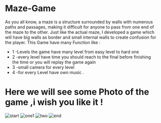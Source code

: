 # Maze-Game

As you all know, a maze is a structure surrounded by walls with numerous paths and passages, making it difficult for anyone to pass from one end of the maze to the other. Just like the actual maze, I developed a game which will have big walls as border and small internal walls to create confusion for the player. This Game have many Function like :

- 1 -Levels the game have many level from easy level to hard one
- 2 -every level have time you should reach to the final before finishing the time or you will replay the game again
- 3 -small camera for every level
- 4 -for every Level have own music .
# Here we will see some Photo of the game ,i wish you like it !

![start](https://user-images.githubusercontent.com/38508098/112303915-87287480-8ca5-11eb-8806-30cf4e235dc1.PNG)
![one1](https://user-images.githubusercontent.com/38508098/112303898-8394ed80-8ca5-11eb-82f2-a407b67e182f.PNG)
![two](https://user-images.githubusercontent.com/38508098/112303929-8bed2880-8ca5-11eb-9b8b-4cb172f3f407.PNG)
![end](https://user-images.githubusercontent.com/38508098/112303883-7d9f0c80-8ca5-11eb-8502-997de670ec7a.PNG)

